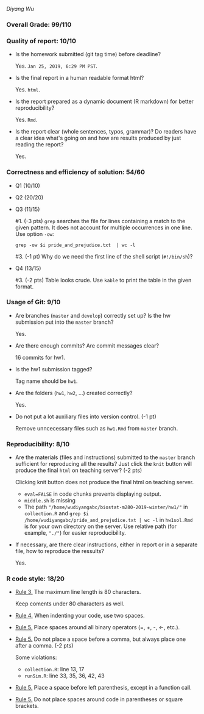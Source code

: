 *Diyang Wu*

### Overall Grade: 99/110

### Quality of report: 10/10

-   Is the homework submitted (git tag time) before deadline?  

    Yes. `Jan 25, 2019, 6:29 PM PST`.

-   Is the final report in a human readable format html? 

    Yes. `html`. 

-   Is the report prepared as a dynamic document (R markdown) for better reproducibility?

    Yes. `Rmd`.

-   Is the report clear (whole sentences, typos, grammar)? Do readers have a clear idea what's going on and how are results produced by just reading the report? 

	Yes. 

### Correctness and efficiency of solution: 54/60

-   Q1 (10/10)

-   Q2 (20/20)

	
	
-   Q3 (11/15)

	\#1. (-3 pts) `grep` searches  the file for  lines
       containing  a  match  to  the  given  pattern. It does not account for multiple occurrences in one line. Use option `-ow`:

	```
	grep -ow $i pride_and_prejudice.txt  | wc -l 
	```
	
	\#3. (-1 pt) Why do we need the first line of the shell script (`#!/bin/sh`)?

-  Q4 (13/15)


	\#3. (-2 pts) Table looks crude. Use `kable` to print the table in the given format. 

	    
### Usage of Git: 9/10

-   Are branches (`master` and `develop`) correctly set up? Is the hw submission put into the `master` branch?

    Yes.

-   Are there enough commits? Are commit messages clear? 

    16 commits for hw1. 
          
-   Is the hw1 submission tagged? 

    Tag name should be `hw1`. 

-   Are the folders (`hw1`, `hw2`, ...) created correctly? 

    Yes.
  
-   Do not put a lot auxiliary files into version control. (-1 pt)

	 Remove unncecessary files such as `hw1.Rmd` from `master` branch. 

### Reproducibility: 8/10

-   Are the materials (files and instructions) submitted to the `master` branch sufficient for reproducing all the results? Just click the `knit` button will produce the final `html` on teaching server? (-2 pts)


	Clicking knit button does not produce the final html on teaching server. 
	
	- `eval=FALSE` in code chunks prevents displaying output. 
	- `middle.sh` is missing 
	- The path `"/home/wudiyangabc/biostat-m280-2019-winter/hw1/"` in `collection.R` and `grep $i /home/wudiyangabc/pride_and_prejudice.txt | wc -l` in `hw1sol.Rmd` is for your own directory on the server. Use relative path (for example, `"./"`) for easier reproducibility. 

	
-   If necessary, are there clear instructions, either in report or in a separate file, how to reproduce the ressults?

    Yes.

### R code style: 18/20

-   [Rule 3.](https://google.github.io/styleguide/Rguide.xml#linelength) The maximum line length is 80 characters. 

	Keep coments under 80 characters as well. 


-   [Rule 4.](https://google.github.io/styleguide/Rguide.xml#indentation) When indenting your code, use two spaces.

-   [Rule 5.](https://google.github.io/styleguide/Rguide.xml#spacing) Place spaces around all binary operators (=, +, -, &lt;-, etc.). 	
	
-   [Rule 5.](https://google.github.io/styleguide/Rguide.xml#spacing) Do not place a space before a comma, but always place one after a comma. (-2 pts) 

	Some violations:
	
	- `collection.R`: line 13, 17
	- `runSim.R`: line 33, 35, 36, 42, 43

-   [Rule 5.](https://google.github.io/styleguide/Rguide.xml#spacing) Place a space before left parenthesis, except in a function call.

-   [Rule 5.](https://google.github.io/styleguide/Rguide.xml#spacing) Do not place spaces around code in parentheses or square brackets.
